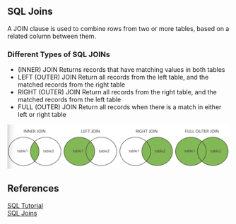 ## SQL Joins
A JOIN clause is used to combine rows from two or more tables, based on a related column between them.

### Different Types of SQL JOINs
* (INNER) JOIN
Returns records that have matching values in both tables
* LEFT (OUTER) JOIN
Return all records from the left table, and the matched records from the right table
* RIGHT (OUTER) JOIN
Return all records from the right table, and the matched records from the left table
* FULL (OUTER) JOIN
Return all records when there is a match in either left or right table <br/>

![SQL_joins](../images/2018/SQL_joins.png)



## References
[SQL Tutorial](https://www.w3schools.com/sql/default.asp)<br/>
[SQL Joins](https://www.w3schools.com/sql/sql_join.asp)<br/>
